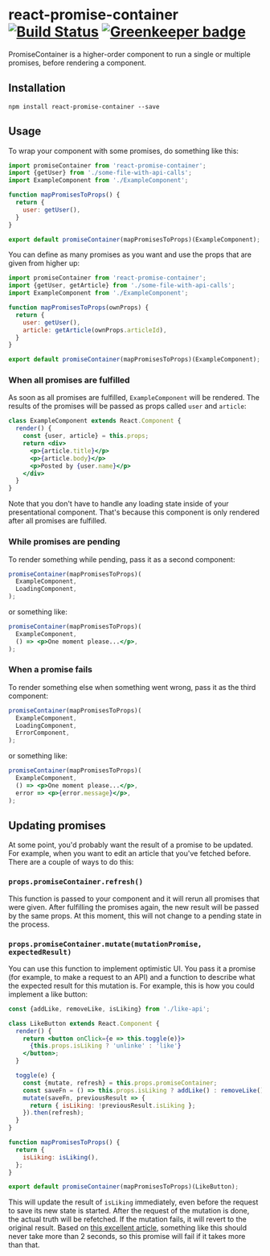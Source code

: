 # react-promise-container [![Build Status](https://travis-ci.org/Jpunt/react-promise-container.svg?branch=master)](https://travis-ci.org/Jpunt/react-promise-container) [![Greenkeeper badge](https://badges.greenkeeper.io/Jpunt/react-promise-container.svg)](https://greenkeeper.io/)

PromiseContainer is a higher-order component to run a single or multiple promises, before rendering a component.

## Installation

```
npm install react-promise-container --save
```

## Usage
To wrap your component with some promises, do something like this:

```jsx
import promiseContainer from 'react-promise-container';
import {getUser} from './some-file-with-api-calls';
import ExampleComponent from './ExampleComponent';

function mapPromisesToProps() {
  return {
    user: getUser(),
  }
}

export default promiseContainer(mapPromisesToProps)(ExampleComponent);
```

You can define as many promises as you want and use the props that are given from higher up:

```jsx
import promiseContainer from 'react-promise-container';
import {getUser, getArticle} from './some-file-with-api-calls';
import ExampleComponent from './ExampleComponent';

function mapPromisesToProps(ownProps) {
  return {
    user: getUser(),
    article: getArticle(ownProps.articleId),
  }
}

export default promiseContainer(mapPromisesToProps)(ExampleComponent);
```

### When all promises are fulfilled
As soon as all promises are fulfilled, `ExampleComponent` will be rendered. The results of the promises will be passed as props called `user` and `article`:

```jsx
class ExampleComponent extends React.Component {
  render() {
    const {user, article} = this.props;
    return <div>
      <p>{article.title}</p>
      <p>{article.body}</p>
      <p>Posted by {user.name}</p>
    </div>
  }
}
````

Note that you don't have to handle any loading state inside of your presentational component. That's because this component is only rendered after all promises are fulfilled.

### While promises are pending
To render something while pending, pass it as a second component:

```jsx
promiseContainer(mapPromisesToProps)(
  ExampleComponent,
  LoadingComponent,
);
```

or something like:

```jsx
promiseContainer(mapPromisesToProps)(
  ExampleComponent,
  () => <p>One moment please...</p>,
);
```

### When a promise fails
To render something else when something went wrong, pass it as the third component:

```jsx
promiseContainer(mapPromisesToProps)(
  ExampleComponent,
  LoadingComponent,
  ErrorComponent,
);
```

or something like:

```jsx
promiseContainer(mapPromisesToProps)(
  ExampleComponent,
  () => <p>One moment please...</p>,
  error => <p>{error.message}</p>,
);
```

## Updating promises
At some point, you'd probably want the result of a promise to be updated. For example, when you want to edit an article that you've fetched before. There are a couple of ways to do this:

### `props.promiseContainer.refresh()`
This function is passed to your component and it will rerun all promises that were given. After fulfilling the promises again, the new result will be passed by the same props. At this moment, this will not change to a pending state in the process.

### `props.promiseContainer.mutate(mutationPromise, expectedResult)`
You can use this function to implement optimistic UI. You pass it a promise (for example, to make a request to an API) and a function to describe what the expected result for this mutation is. For example, this is how you could implement a like button:

```jsx
const {addLike, removeLike, isLiking} from './like-api';

class LikeButton extends React.Component {
  render() {
    return <button onClick={e => this.toggle(e)}>
      {this.props.isLiking ? 'unlinke' : 'like'}
    </button>;
  }

  toggle(e) {
    const {mutate, refresh} = this.props.promiseContainer;
    const saveFn = () => this.props.isLiking ? addLike() : removeLike();
    mutate(saveFn, previousResult => {
      return { isLiking: !previousResult.isLiking };
    }).then(refresh);
  }
}

function mapPromisesToProps() {
  return {
    isLiking: isLiking(),
  };
}

export default promiseContainer(mapPromisesToProps)(LikeButton);
```

This will update the result of `isLiking` immediately, even before the request to save its new state is started. After the request of the mutation is done, the actual truth will be refetched. If the mutation fails, it will revert to the original result. Based on [this excellent article](https://www.smashingmagazine.com/2016/11/true-lies-of-optimistic-user-interfaces/#rules-of-thumb), something like this should never take more than 2 seconds, so this promise will fail if it takes more than that.
